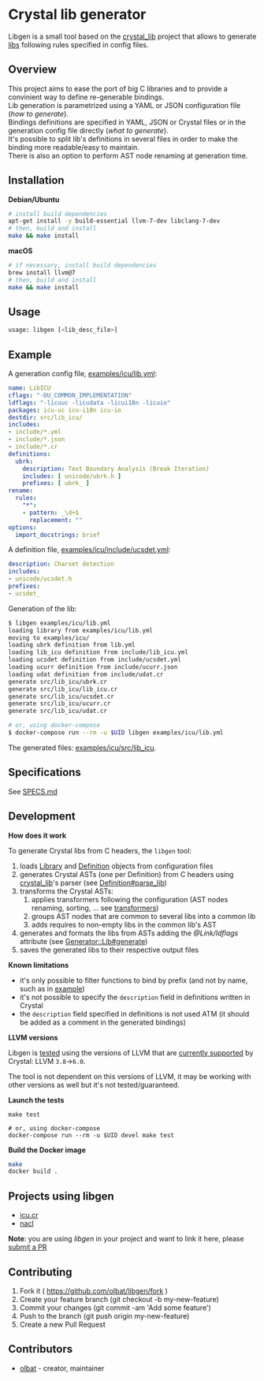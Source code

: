 # Crystal lib generator

Libgen is a small tool based on the [crystal_lib](https://github.com/crystal-lang/crystal_lib) project that allows to generate [libs](https://crystal-lang.org/docs/syntax_and_semantics/c_bindings/lib.html) following rules specified in config files.


## Overview
This project aims to ease the port of big C libraries and to provide a convinient way to define re-generable bindings.  
Lib generation is parametrized using a YAML or JSON configuration file (_how to generate_).  
Bindings definitions are specified in YAML, JSON or Crystal files or in the generation config file directly (_what to generate_).  
It's possible to split lib's definitions in several files in order to make the binding more readable/easy to maintain.  
There is also an option to perform AST node renaming at generation time.


## Installation
__Debian/Ubuntu__
```bash
# install build dependencies
apt-get install -y build-essential llvm-7-dev libclang-7-dev
# then, build and install
make && make install
```

__macOS__
```bash
# if necessary, install build dependencies
brew install llvm@7
# then, build and install
make && make install
```


## Usage
```bash
usage: libgen [<lib_desc_file>]
```


## Example
A generation config file, [examples/icu/lib.yml](https://github.com/olbat/libgen/blob/master/examples/icu/lib.yml):
```yaml
name: LibICU
cflags: "-DU_COMMON_IMPLEMENTATION"
ldflags: "-licuuc -licudata -licui18n -licuio"
packages: icu-uc icu-i18n icu-io
destdir: src/lib_icu/
includes:
- include/*.yml
- include/*.json
- include/*.cr
definitions:
  ubrk:
    description: Text Boundary Analysis (Break Iteration)
    includes: [ unicode/ubrk.h ]
    prefixes: [ ubrk_ ]
rename:
  rules:
    "*":
    - pattern: _\d+$
      replacement: ""
options:
  import_docstrings: brief
```

A definition file, [examples/icu/include/ucsdet.yml](https://github.com/olbat/libgen/blob/master/examples/icu/include/ucsdet.yml):
```yaml
description: Charset detection
includes:
- unicode/ucsdet.h
prefixes:
- ucsdet_
```

Generation of the lib:
```bash
$ libgen examples/icu/lib.yml
loading library from examples/icu/lib.yml
moving to examples/icu/
loading ubrk definition from lib.yml
loading lib_icu definition from include/lib_icu.yml
loading ucsdet definition from include/ucsdet.yml
loading ucurr definition from include/ucurr.json
loading udat definition from include/udat.cr
generate src/lib_icu/ubrk.cr
generate src/lib_icu/lib_icu.cr
generate src/lib_icu/ucsdet.cr
generate src/lib_icu/ucurr.cr
generate src/lib_icu/udat.cr

# or, using docker-compose
$ docker-compose run --rm -u $UID libgen examples/icu/lib.yml
```

The generated files: [examples/icu/src/lib_icu](https://github.com/olbat/libgen/blob/master/examples/icu/src/lib_icu).


## Specifications

See [SPECS.md](https://github.com/olbat/libgen/blob/master/SPECS.md)


## Development
__How does it work__

To generate Crystal libs from C headers, the `libgen` tool:
1. loads [Library](https://github.com/olbat/libgen/blob/master/src/lib_generator/library.cr) and [Definition](https://github.com/olbat/libgen/blob/master/src/lib_generator/definition.cr) objects from configuration files
2. generates Crystal ASTs (one per Definition) from C headers using [crystal_lib](https://github.com/olbat/libgen/blob/master/https://github.com/crystal-lang/crystal_lib)'s parser (see [Definition#parse_lib](https://github.com/olbat/libgen/blob/master/src/lib_generator/definition.cr))
3. transforms the Crystal ASTs:
    1. applies transformers following the configuration (AST nodes renaming, sorting, ... see [transformers](https://github.com/olbat/libgen/blob/master/src/lib_generator/transformers))
    2. groups AST nodes that are common to several libs into a common lib
    3. adds requires to non-empty libs in the common lib's AST
4. generates and formats the libs from ASTs adding the _@Link/ldflags_ attribute (see [Generator::Lib#generate](https://github.com/olbat/libgen/blob/master/src/lib_generator/generator/lib.cr))
5. saves the generated libs to their respective output files

__Known limitations__
* it's only possible to filter functions to bind by prefix (and not by name, such as in [example](https://github.com/crystal-lang/crystal_lib/blob/master/examples/lib_readline.cr))
* it's not possible to specify the `description` field in definitions written in Crystal
* the `description` field specified in definitions is not used ATM (it should be added as a comment in the generated bindings)

__LLVM versions__

Libgen is [tested](.travis.yml) using the versions of LLVM that are [currently supported](https://crystal-lang.org/docs/installation/from_source_repository.html) by Crystal: LLVM `3.8`→`6.0`.

The tool is not dependent on this versions of LLVM, it may be working with other versions as well but it's not tested/guaranteed.

__Launch the tests__
```
make test

# or, using docker-compose
docker-compose run --rm -u $UID devel make test
```

__Build the Docker image__
```bash
make
docker build .
```


## Projects using libgen
- [icu.cr](https://github.com/olbat/icu.cr)
- [nacl](https://github.com/watzon/nacl)

__Note__: you are using _libgen_ in your project and want to link it here, please [submit a PR](contributing)


## Contributing
1. Fork it ( https://github.com/olbat/libgen/fork )
2. Create your feature branch (git checkout -b my-new-feature)
3. Commit your changes (git commit -am 'Add some feature')
4. Push to the branch (git push origin my-new-feature)
5. Create a new Pull Request


## Contributors
- [olbat](https://github.com/olbat) - creator, maintainer
